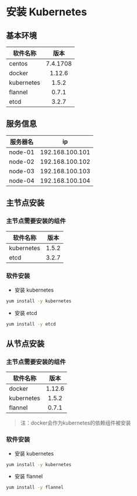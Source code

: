 # 安装 Kubernetes

## 基本环境

| 软件名称        | 版本           |
| ------------- |:-------------:|
| centos      | 7.4.1708 |
| docker      | 1.12.6   |
| kubernetes      | 1.5.2 |
| flannel      | 0.7.1    |
| etcd      | 3.2.7    |

## 服务信息
| 服务器名      | ip           |
| ------------- |:-------------:|
| node-01      | 192.168.100.101 |
| node-02      | 192.168.100.102 |
| node-03      | 192.168.100.103 |
| node-04      | 192.168.100.104 |

## 主节点安装

### 主节点需要安装的组件

| 软件名称        | 版本           |
| ------------- |:-------------:|
| kubernetes      | 1.5.2 |
| etcd      | 3.2.7    |

### 软件安装
* 安装 kubernetes
``` bash
yum install -y kubernetes
```

* 安装 etcd
``` bash
yum install -y etcd
```

## 从节点安装

### 主节点需要安装的组件

| 软件名称        | 版本           |
| ------------- |:-------------:|
| docker      | 1.12.6   |
| kubernetes      | 1.5.2 |
| flannel      | 0.7.1    |
> 注：docker会作为kubernetes的依赖组件被安装
### 软件安装
* 安装 kubernetes
``` bash
yum install -y kubernetes
```

* 安装 flannel
``` bash
yum install -y flannel
```

